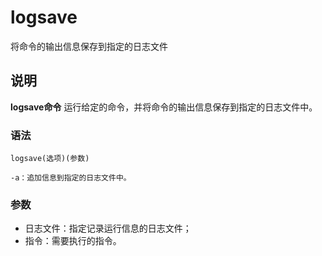 logsave
===

将命令的输出信息保存到指定的日志文件

## 说明

**logsave命令** 运行给定的命令，并将命令的输出信息保存到指定的日志文件中。

### 语法  

```
logsave(选项)(参数)
```

  

```
-a：追加信息到指定的日志文件中。
```

### 参数  

*   日志文件：指定记录运行信息的日志文件；
*   指令：需要执行的指令。


